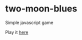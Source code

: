 # two-moon-blues
Simple javascript game

Play it [here](http://monkeylizard.github.io/two-moon-blues/)
